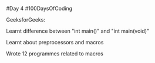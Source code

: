 #Day 4
#100DaysOfCoding

GeeksforGeeks:

Learnt difference between "int main()" and "int main(void)"

Learnt about preprocessors and macros

Wrote 12 programmes related to macros
